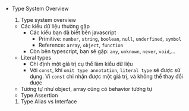 - Type System Overview

  1. Type system overview

  - Các kiểu dữ liệu thường gặp
    - Các kiểu bạn đã biết bên javascript
      - Primitive: `number`, `string`, `boolean`, `null`, `underfined`, `symbol`
      - Reference: `array`, `object`, `function`
    - Còn bên typescript, bạn sẽ gặp: `any`, `unknown`, `never`, `void`,...
  - Literal types
    - Chỉ định một giá trị cụ thể làm kiểu dữ liệu
    - Với `const`, khi `omit type annotation`, `literal type` sẽ được sử dụng. Vì `const` chỉ nhận được một giá trị, và không thể thay đổi được
  - Tương tự như object, array cũng có behavior tương tự
  - Type Assertion

  1. Type Alias vs Interface
